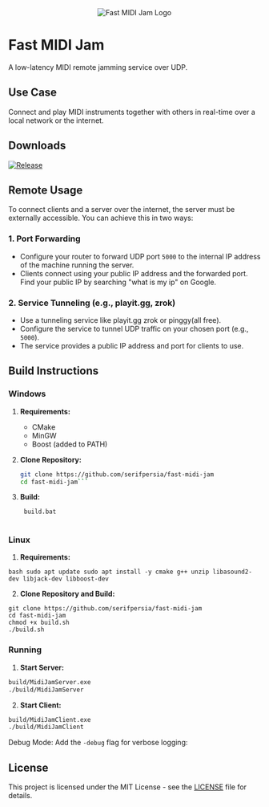 <div align="center">
  <img src="https://github.com/user-attachments/assets/b6934858-21ce-4cbe-a3e8-6a7338df5d27" alt="Fast MIDI Jam Logo">
</div>

# Fast MIDI Jam

A low-latency MIDI remote jamming service over UDP.

## Use Case

Connect and play MIDI instruments together with others in real-time over a local network or the internet.

## Downloads

[![Release](https://img.shields.io/github/release/serifpersia/fast-midi-jam.svg?style=flat-square)](https://github.com/serifpersia/fast-midi-jam/releases)

## Remote Usage

To connect clients and a server over the internet, the server must be externally accessible. You can achieve this in two ways:

### 1. Port Forwarding
- Configure your router to forward UDP port `5000` to the internal IP address of the machine running the server.
- Clients connect using your public IP address and the forwarded port. Find your public IP by searching "what is my ip" on Google.

### 2. Service Tunneling (e.g., playit.gg, zrok)
- Use a tunneling service like playit.gg zrok or pinggy(all free).
- Configure the service to tunnel UDP traffic on your chosen port (e.g., `5000`).
- The service provides a public IP address and port for clients to use.

## Build Instructions

### Windows
1. **Requirements:**
   - CMake
   - MinGW
   - Boost (added to PATH)

2. **Clone Repository:**
   ```bash
   git clone https://github.com/serifpersia/fast-midi-jam
   cd fast-midi-jam```
3. **Build:**
   ```bash
    build.bat
  

### Linux
1. **Requirements:**
```
bash sudo apt update sudo apt install -y cmake g++ unzip libasound2-dev libjack-dev libboost-dev
```
2. **Clone Repository and Build:**
```
git clone https://github.com/serifpersia/fast-midi-jam
cd fast-midi-jam
chmod +x build.sh
./build.sh
```
### Running

1. **Start Server:**
```bash
build/MidiJamServer.exe
./build/MidiJamServer
```
2. **Start Client:**
```bash
build/MidiJamClient.exe
./build/MidiJamClient
```
Debug Mode: Add the ```-debug``` flag for verbose logging:

## License

This project is licensed under the MIT License - see the [LICENSE](LICENSE) file for details.
